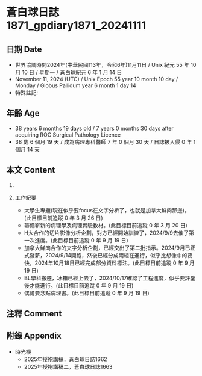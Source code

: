 [_metadata_:encoding]: - "utf-8"
[_metadata_:language]: - "zh-Hant-TW"
[_metadata_:fileformat]: - "markdown"
[_metadata_:MIME_type]: - "text/plain"
[_metadata_:markdown_version]: - "commonmark version 0.30"
[_metadata_:markdown_spec]: - "https://spec.commonmark.org/0.30/"

# 蒼白球日誌1871_gpdiary1871_20241111 #

## 日期 Date ##

* 世界協調時間2024年(中華民國113年，令和6年)11月11日 / Unix 紀元 55 年 10 月 10 日 / 星期一 / 蒼白球紀元 6 年 1 月 14 日
* November 11, 2024 (UTC) / Unix Epoch 55 year 10 month 10 day / Monday / Globus Pallidum year 6 month 1 day 14
* 特殊註記:

## 年齡 Age ##

* 38 years 6 months 19 days old / 7 years 0 months 30 days after acquiring ROC Surgical Pathology Licence
* 38 歲 6 個月 19 天 / 成為病理專科醫師 7 年 0 個月 30 天 / 日誌被入侵 0 年 1 個月 14 天

## 本文 Content ##

1. 

2. 工作紀要

    - 大學生專題(現在似乎要focus在文字分析了，也就是加拿大鮮肉那邊)。(此目標目前追蹤 0 年 3 月 26 日)
    - 籌備嶄新的病理學及病理實驗教材。(此目標目前追蹤 0 年 3 月 20 日)
    - H大合作的切片影像分析企劃，對方已經開始訓練了，2024/9/9去催了第一次進度。(此目標目前追蹤 0 年 9 月 19 日)
    - 加拿大鮮肉合作的文字分析企劃，已經交出了第二批指示。2024/9月已正式發薪，2024/9/14開跑，然後已經分成兩組在進行，似乎比想像中的要快，2024年10月18日已經完成部分資料標注。(此目標目前追蹤 0 年 9 月 19 日)
    - BL學科搬遷，冰箱已經上去了，2024/10/17確認了工程進度，似乎要評鑒後才能進行。(此目標目前追蹤 0 年 9 月 19 日)
    - 偶爾要念點病理書。(此目標目前追蹤 0 年 9 月 19 日)

## 注釋 Comment ##


## 附錄 Appendix ##

* 時光機
    - 2025年授袍講稿，蒼白球日誌1662
    - 2025年授袍講稿二，蒼白球日誌1663
